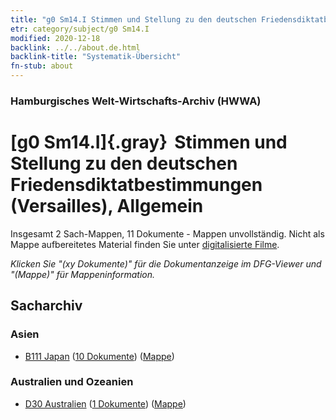 ```yaml
---
title: "g0 Sm14.I Stimmen und Stellung zu den deutschen Friedensdiktatbestimmungen (Versailles), Allgemein"
etr: category/subject/g0 Sm14.I
modified: 2020-12-18
backlink: ../../about.de.html
backlink-title: "Systematik-Übersicht"
fn-stub: about
---
```


### Hamburgisches Welt-Wirtschafts-Archiv (HWWA)
# [g0 Sm14.I]{.gray}&#8201; Stimmen und Stellung zu den deutschen Friedensdiktatbestimmungen (Versailles), Allgemein&#160; 




Insgesamt 2 Sach-Mappen, 11 Dokumente - Mappen unvollständig.
Nicht als Mappe aufbereitetes Material finden Sie unter [digitalisierte Filme](/film/h1_sh).

_Klicken Sie "(xy Dokumente)" für die Dokumentanzeige im DFG-Viewer und "(Mappe)" für Mappeninformation._

## Sacharchiv




### Asien

- [B111 Japan](../../../geo/about.de.html#B111) (<a href="https://dfg-viewer.de/show/?tx_dlf[id]=https://pm20.zbw.eu/mets/sh/1412xx/141272/1445xx/144585/public.mets.de.xml" target="_blank">10 Dokumente</a>) ([Mappe](http://purl.org/pressemappe20/folder/sh/141272,144585))

### Australien und Ozeanien

- [D30 Australien](../../../geo/about.de.html#D30) (<a href="https://dfg-viewer.de/show/?tx_dlf[id]=https://pm20.zbw.eu/mets/sh/1416xx/141621/1445xx/144585/public.mets.de.xml" target="_blank">1 Dokumente</a>) ([Mappe](http://purl.org/pressemappe20/folder/sh/141621,144585))


